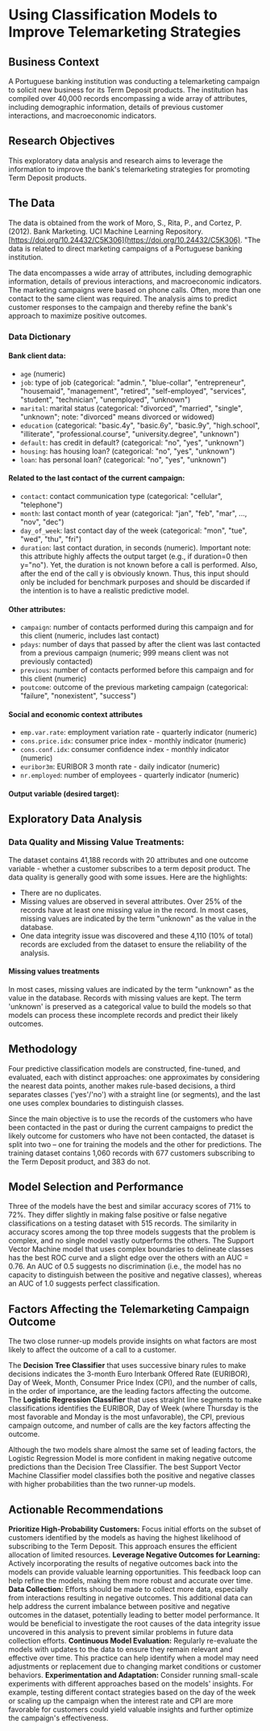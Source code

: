 # Using Classification Models to Improve Telemarketing Strategies

## Business Context
A Portuguese banking institution was conducting a telemarketing campaign to solicit new business for its Term Deposit products. The institution has compiled over 40,000 records encompassing a wide array of attributes, including demographic information, details of previous customer interactions, and macroeconomic indicators. 

## Research Objectives
This exploratory data analysis and research aims to leverage the information to improve the bank's telemarketing strategies for promoting Term Deposit products.

## The Data
The data is obtained from the work of Moro, S., Rita, P., and Cortez, P. (2012). Bank Marketing. UCI Machine Learning Repository. [https://doi.org/10.24432/C5K306](https://doi.org/10.24432/C5K306). "The data is related to direct marketing campaigns of a Portuguese banking institution. 

The data encompasses a wide array of attributes, including demographic information, details of previous interactions, and macroeconomic indicators. The marketing campaigns were based on phone calls. Often, more than one contact to the same client was required. The analysis aims to predict customer responses to the campaign and thereby refine the bank's approach to maximize positive outcomes.

### Data Dictionary
#### Bank client data:
- `age` (numeric)
- `job`: type of job (categorical: "admin.", "blue-collar", "entrepreneur", "housemaid", "management", "retired", "self-employed", "services", "student", "technician", "unemployed", "unknown")
- `marital`: marital status (categorical: "divorced", "married", "single", "unknown"; note: "divorced" means divorced or widowed)
- `education` (categorical: "basic.4y", "basic.6y", "basic.9y", "high.school", "illiterate", "professional.course", "university.degree", "unknown")
- `default`: has credit in default? (categorical: "no", "yes", "unknown")
- `housing`: has housing loan? (categorical: "no", "yes", "unknown")
- `loan`: has personal loan? (categorical: "no", "yes", "unknown")

#### Related to the last contact of the current campaign:
- `contact`: contact communication type (categorical: "cellular", "telephone")
- `month`: last contact month of year (categorical: "jan", "feb", "mar", ..., "nov", "dec")
- `day_of_week`: last contact day of the week (categorical: "mon", "tue", "wed", "thu", "fri")
- `duration`: last contact duration, in seconds (numeric). Important note: this attribute highly affects the output target (e.g., if duration=0 then y="no"). Yet, the duration is not known before a call is performed. Also, after the end of the call y is obviously known. Thus, this input should only be included for benchmark purposes and should be discarded if the intention is to have a realistic predictive model.

#### Other attributes:
- `campaign`: number of contacts performed during this campaign and for this client (numeric, includes last contact)
- `pdays`: number of days that passed by after the client was last contacted from a previous campaign (numeric; 999 means client was not previously contacted)
- `previous`: number of contacts performed before this campaign and for this client (numeric)
- `poutcome`: outcome of the previous marketing campaign (categorical: "failure", "nonexistent", "success")

#### Social and economic context attributes
- `emp.var.rate`: employment variation rate - quarterly indicator (numeric)
- `cons.price.idx`: consumer price index - monthly indicator (numeric)
- `cons.conf.idx`: consumer confidence index - monthly indicator (numeric)
- `euribor3m`: EURIBOR 3 month rate - daily indicator (numeric)
- `nr.employed`: number of employees - quarterly indicator (numeric)

#### Output variable (desired target):

## Exploratory Data Analysis
### Data Quality and Missing Value Treatments:
The dataset contains 41,188 records with 20 attributes and one outcome variable - whether a customer subscribes to a term deposit product. The data quality is generally good with some issues. Here are the highlights:
- There are no duplicates.
- Missing values are observed in several attributes. Over 25% of the records have at least one missing value in the record. In most cases, missing values are indicated by the term "unknown" as the value in the database.
- One data integrity issue was discovered and these 4,110 (10% of total) records are excluded from the dataset to ensure the reliability of the analysis.

#### Missing values treatments
In most cases, missing values are indicated by the term "unknown" as the value in the database. Records with missing values are kept. The term 'unknown' is preserved as a categorical value to build the models so that models can process these incomplete records and predict their likely outcomes.

## Methodology
Four predictive classification models are constructed, fine-tuned, and evaluated, each with distinct approaches: one approximates by considering the nearest data points, another makes rule-based decisions, a third separates classes ('yes'/'no') with a straight line (or segments), and the last one uses complex boundaries to distinguish classes.

Since the main objective is to use the records of the customers who have been contacted in the past or during the current campaigns to predict the likely outcome for customers who have not been contacted, the dataset is split into two – one for training the models and the other for predictions. The training dataset contains 1,060 records with 677 customers subscribing to the Term Deposit product, and 383 do not.

## Model Selection and Performance
Three of the models have the best and similar accuracy scores of 71% to 72%. They differ slightly in making false positive or false negative classifications on a testing dataset with 515 records. The similarity in accuracy scores among the top three models suggests that the problem is complex, and no single model vastly outperforms the others. The Support Vector Machine model that uses complex boundaries to delineate classes has the best ROC curve and a slight edge over the others with an AUC = 0.76. An AUC of 0.5 suggests no discrimination (i.e., the model has no capacity to distinguish between the positive and negative classes), whereas an AUC of 1.0 suggests perfect classification.

## Factors Affecting the Telemarketing Campaign Outcome
The two close runner-up models provide insights on what factors are most likely to affect the outcome of a call to a customer.

The **Decision Tree Classifier** that uses successive binary rules to make decisions indicates the 3-month Euro Interbank Offered Rate (EURIBOR), Day of Week, Month, Consumer Price Index (CPI), and the number of calls, in the order of importance, are the leading factors affecting the outcome. The **Logistic Regression Classifier** that uses straight line segments to make classifications identifies the EURIBOR, Day of Week (where Thursday is the most favorable and Monday is the most unfavorable), the CPI, previous campaign outcome, and number of calls are the key factors affecting the outcome.

Although the two models share almost the same set of leading factors, the Logistic Regression Model is more confident in making negative outcome predictions than the Decision Tree Classifier. The best Support Vector Machine Classifier model classifies both the positive and negative classes with higher probabilities than the two runner-up models.

## Actionable Recommendations
**Prioritize High-Probability Customers:** Focus initial efforts on the subset of customers identified by the models as having the highest likelihood of subscribing to the Term Deposit. This approach ensures the efficient allocation of limited resources.
**Leverage Negative Outcomes for Learning:** Actively incorporating the results of negative outcomes back into the models can provide valuable learning opportunities. This feedback loop can help refine the models, making them more robust and accurate over time.
**Data Collection:** Efforts should be made to collect more data, especially from interactions resulting in negative outcomes. This additional data can help address the current imbalance between positive and negative outcomes in the dataset, potentially leading to better model performance. It would be beneficial to investigate the root causes of the data integrity issue uncovered in this analysis to prevent similar problems in future data collection efforts.
**Continuous Model Evaluation:** Regularly re-evaluate the models with updates to the data to ensure they remain relevant and effective over time. This practice can help identify when a model may need adjustments or replacement due to changing market conditions or customer behaviors.
**Experimentation and Adaptation:** Consider running small-scale experiments with different approaches based on the models' insights. For example, testing different contact strategies based on the day of the week or scaling up the campaign when the interest rate and CPI are more favorable for customers could yield valuable insights and further optimize the campaign's effectiveness.
